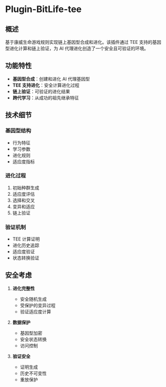 # Plugin-BitLife-tee

## 概述

基于康威生命游戏规则实现链上基因型合成和进化。该插件通过 TEE 支持的基因型进化计算和链上验证，为 AI 代理进化创造了一个安全且可验证的环境。

## 功能特性

- **基因型合成**：创建和进化 AI 代理基因型
- **TEE 支持进化**：安全计算进化过程
- **链上验证**：可验证的进化结果
- **跨代学习**：从成功的祖先继承特征

## 技术细节

### 基因型结构
- 行为特征
- 学习参数
- 进化规则
- 适应度指标

### 进化过程
1. 初始种群生成
2. 适应度评估
3. 选择和交叉
4. 变异和适应
5. 链上验证

### 验证机制
- TEE 计算证明
- 进化历史追踪
- 适应度验证
- 状态转换验证

## 安全考虑

1. **进化完整性**
   - 安全随机生成
   - 受保护的变异过程
   - 验证适应度计算

2. **数据保护**
   - 基因型加密
   - 安全状态转换
   - 访问控制

3. **验证安全**
   - 证明生成
   - 历史不可变性
   - 重放保护
